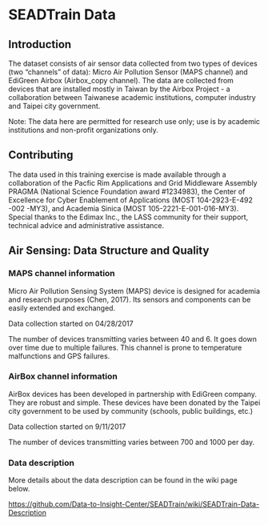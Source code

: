 # SEADTrain Data


## Introduction
The dataset consists of air sensor data collected from two types of devices (two “channels” of data): Micro Air Pollution Sensor (MAPS channel) and EdiGreen Airbox (Airbox_copy channel).  The data are collected from devices that are installed mostly in Taiwan by the Airbox Project - a collaboration between Taiwanese academic institutions, computer industry and Taipei city government.  

Note: The data here are permitted for research use only; use is by academic institutions and non-profit organizations only. 

## Contributing
The data used in this training exercise is made available through a collaboration of the Pacfic Rim Applications and Grid Middleware Assembly PRAGMA (National Science Foundation award #1234983), the Center of Excellence for Cyber Enablement of Applications (MOST 104-2923-E-492 -002 -MY3), and Academia Sinica (MOST 105-2221-E-001-016-MY3).  Special thanks to the Edimax Inc., the LASS community for their support, technical advice and administrative assistance.

## Air Sensing: Data Structure and Quality

### MAPS channel information
Micro Air Pollution Sensing System (MAPS) device is designed for academia and research purposes (Chen, 2017). Its sensors and components can be easily extended and exchanged.

Data collection started on 04/28/2017

The number of devices transmitting varies between 40 and 6. It goes down over time due to multiple failures. This channel is prone to temperature malfunctions and GPS failures.

### AirBox channel information

AirBox devices has been developed in partnership with EdiGreen company. They are robust and simple. These devices have been donated by the Taipei city government to be used by community (schools, public buildings, etc.) 

Data collection started on 9/11/2017

The number of devices transmitting varies  between 700 and 1000 per day.

### Data description

More details about the data description can be found in the wiki page below.

https://github.com/Data-to-Insight-Center/SEADTrain/wiki/SEADTrain-Data-Description

